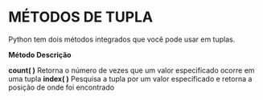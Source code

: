 # MÉTODOS DE TUPLA

Python tem dois métodos integrados que você pode usar em tuplas.

**Método      Descrição**

**count(   )**      Retorna o número de vezes que um valor especificado ocorre em uma tupla
**index(   )**      Pesquisa a tupla por um valor especificado e retorna a posição de onde foi encontrado